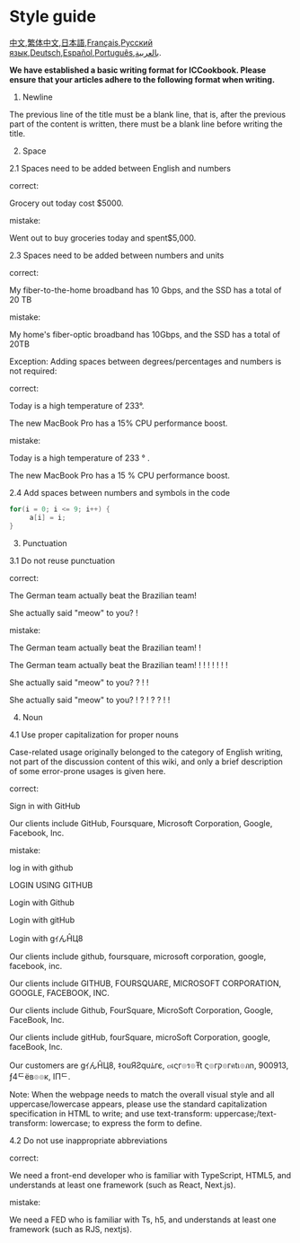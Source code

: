# Style guide

[中文](README-Chinese.md),[繁体中文](README-Chinese.md),[日本語](README-Japanese.md),[Français](#),[Русский язык](#),[Deutsch](#),[Español](#),[Português](#),[بالعربية](#).

**We have established a basic writing format for ICCookbook. Please ensure that your articles adhere to the following format when writing.**

1. Newline

The previous line of the title must be a blank line, that is, after the previous part of the content is written, there must be a blank line before writing the title.

2. Space

2.1 Spaces need to be added between English and numbers

correct:

Grocery out today cost $5000.

mistake:

Went out to buy groceries today and spent$5,000.

2.3 Spaces need to be added between numbers and units

correct:

My fiber-to-the-home broadband has 10 Gbps, and the SSD has a total of 20 TB

mistake:

My home's fiber-optic broadband has 10Gbps, and the SSD has a total of 20TB

Exception: Adding spaces between degrees/percentages and numbers is not required:

correct:

Today is a high temperature of 233°.

The new MacBook Pro has a 15% CPU performance boost.

mistake:

Today is a high temperature of 233 ° .

The new MacBook Pro has a 15 % CPU performance boost.

2.4 Add spaces between numbers and symbols in the code
```c
for(i = 0; i <= 9; i++) {
     a[i] = i;
}
```

3. Punctuation

3.1 Do not reuse punctuation

correct:

The German team actually beat the Brazilian team!

She actually said "meow" to you? !

mistake:

The German team actually beat the Brazilian team! !

The German team actually beat the Brazilian team! ! ! ! ! ! ! !

She actually said "meow" to you? ? ! !

She actually said "meow" to you? ! ? ! ? ? ! !

4. Noun

4.1 Use proper capitalization for proper nouns

Case-related usage originally belonged to the category of English writing, not part of the discussion content of this wiki, and only a brief description of some error-prone usages is given here.

correct:

Sign in with GitHub

Our clients include GitHub, Foursquare, Microsoft Corporation, Google, Facebook, Inc.

mistake:

log in with github

LOGIN USING GITHUB

Login with Github

Login with gitHub

Login with gｲんĤЦ8

Our clients include github, foursquare, microsoft corporation, google, facebook, inc.

Our clients include GITHUB, FOURSQUARE, MICROSOFT CORPORATION, GOOGLE, FACEBOOK, INC.

Our clients include Github, FourSquare, MicroSoft Corporation, Google, FaceBook, Inc.

Our clients include gitHub, fourSquare, microSoft Corporation, google, faceBook, Inc.

Our customers are gｲんĤЦ8, ｷouЯƧquﾑгє, ๓เςг๏ร๏Ŧt ς๏гק๏гคtเ๏ภn, 900913, ƒ4ᄃëв๏๏к, IПᄃ.

Note: When the webpage needs to match the overall visual style and all uppercase/lowercase appears, please use the standard capitalization specification in HTML to write; and use text-transform: uppercase;/text-transform: lowercase; to express the form to define.

4.2 Do not use inappropriate abbreviations

correct:

We need a front-end developer who is familiar with TypeScript, HTML5, and understands at least one framework (such as React, Next.js).

mistake:

We need a FED who is familiar with Ts, h5, and understands at least one framework (such as RJS, nextjs).
